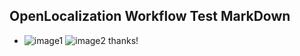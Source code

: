 ## OpenLocalization Workflow Test MarkDown
* ![image1](.\133fdbd1-487f-424b-9b23-57cb4fc069ab.PNG)   ![image2](.\bb210250-c8aa-4414-af3b-78dac03cd21b.png) 
thanks!